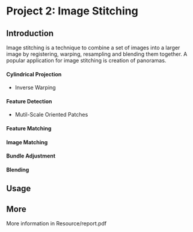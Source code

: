 # Project 2: Image Stitching

## Introduction
Image stitching is a technique to combine a set of images into a larger image by registering, warping, resampling and blending them together. A popular application for image stitching is creation of panoramas.

#### Cylindrical Projection
- Inverse Warping
#### Feature Detection
- Mutil-Scale Oriented Patches 
#### Feature Matching 
#### Image Matching
#### Bundle Adjustment
#### Blending

## Usage
## More
More information in Resource/report.pdf
